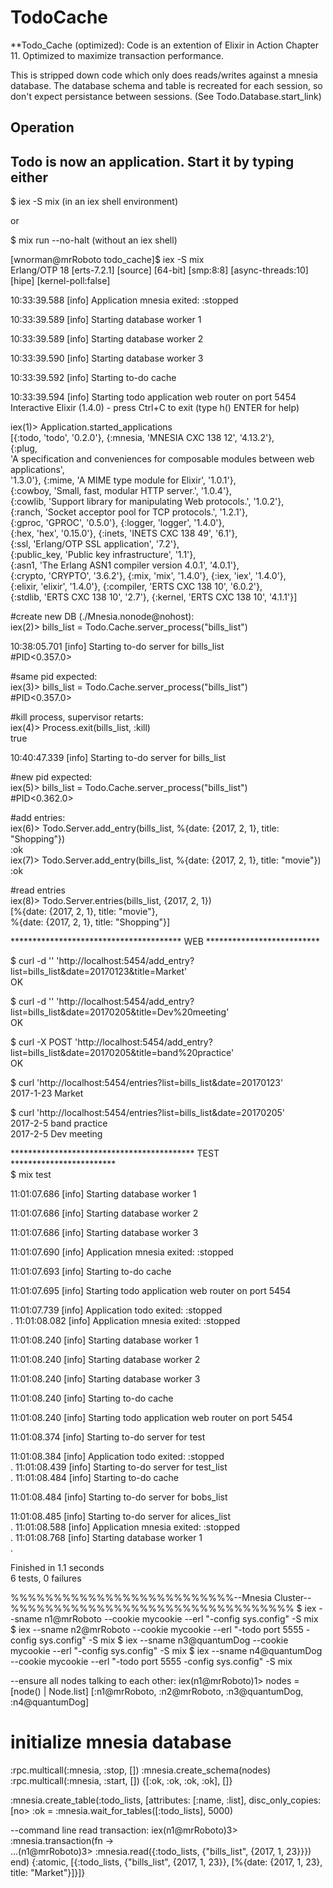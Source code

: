 # TodoCache

**Todo_Cache (optimized): Code is an extention of Elixir in Action Chapter 11.
Optimized to maximize transaction performance. 

This is stripped down code which only does reads/writes against a mnesia database.
The database schema and table is recreated for each session, so don't expect persistance between sessions.
(See Todo.Database.start_link)

## Operation

## Todo is now an application. Start it by typing either

$ iex -S mix (in an iex shell environment)

or 

$ mix run --no-halt (without an iex shell)


[wnorman@mrRoboto todo_cache]$ iex -S mix  
Erlang/OTP 18 [erts-7.2.1] [source] [64-bit] [smp:8:8] [async-threads:10] [hipe] [kernel-poll:false]  

10:33:39.588 [info]  Application mnesia exited: :stopped  

10:33:39.589 [info]  Starting database worker 1  

10:33:39.589 [info]  Starting database worker 2  

10:33:39.590 [info]  Starting database worker 3  

10:33:39.592 [info]  Starting to-do cache  

10:33:39.594 [info]  Starting todo application web router on port 5454  
Interactive Elixir (1.4.0) - press Ctrl+C to exit (type h() ENTER for help)  

iex(1)> Application.started_applications  
[{:todo, 'todo', '0.2.0'}, {:mnesia, 'MNESIA  CXC 138 12', '4.13.2'},  
 {:plug,  
  'A specification and conveniences for composable modules between web applications',  
  '1.3.0'}, {:mime, 'A MIME type module for Elixir', '1.0.1'},  
  {:cowboy, 'Small, fast, modular HTTP server.', '1.0.4'},  
  {:cowlib, 'Support library for manipulating Web protocols.', '1.0.2'},  
  {:ranch, 'Socket acceptor pool for TCP protocols.', '1.2.1'},  
  {:gproc, 'GPROC', '0.5.0'}, {:logger, 'logger', '1.4.0'},  
  {:hex, 'hex', '0.15.0'}, {:inets, 'INETS  CXC 138 49', '6.1'},  
  {:ssl, 'Erlang/OTP SSL application', '7.2'},  
  {:public_key, 'Public key infrastructure', '1.1'},  
  {:asn1, 'The Erlang ASN1 compiler version 4.0.1', '4.0.1'},  
  {:crypto, 'CRYPTO', '3.6.2'}, {:mix, 'mix', '1.4.0'}, {:iex, 'iex', '1.4.0'},  
  {:elixir, 'elixir', '1.4.0'}, {:compiler, 'ERTS  CXC 138 10', '6.0.2'},  
  {:stdlib, 'ERTS  CXC 138 10', '2.7'}, {:kernel, 'ERTS  CXC 138 10', '4.1.1'}]  

#create new DB (./Mnesia.nonode@nohost):  
iex(2)> bills_list = Todo.Cache.server_process("bills_list")  

10:38:05.701 [info]  Starting to-do server for bills_list  
#PID<0.357.0>  


#same pid expected:  
iex(3)> bills_list = Todo.Cache.server_process("bills_list")  
#PID<0.357.0>  

#kill process, supervisor retarts:  
iex(4)> Process.exit(bills_list, :kill)  
true  

10:40:47.339 [info]  Starting to-do server for bills_list  

#new pid expected:  
iex(5)> bills_list = Todo.Cache.server_process("bills_list")  
#PID<0.362.0>  

#add entries:  
iex(6)> Todo.Server.add_entry(bills_list, %{date: {2017, 2, 1}, title: "Shopping"})  
:ok  
iex(7)> Todo.Server.add_entry(bills_list, %{date: {2017, 2, 1}, title: "movie"})   
:ok  

#read entries  
iex(8)> Todo.Server.entries(bills_list, {2017, 2, 1})    
[%{date: {2017, 2, 1}, title: "movie"},  
 %{date: {2017, 2, 1}, title: "Shopping"}]  


*************************************** WEB **************************

$ curl -d '' 'http://localhost:5454/add_entry?list=bills_list&date=20170123&title=Market'  
OK

$ curl -d '' 'http://localhost:5454/add_entry?list=bills_list&date=20170205&title=Dev%20meeting'  
OK

$ curl -X POST 'http://localhost:5454/add_entry?list=bills_list&date=20170205&title=band%20practice'  
OK

$ curl 'http://localhost:5454/entries?list=bills_list&date=20170123'  
2017-1-23 Market  

$ curl 'http://localhost:5454/entries?list=bills_list&date=20170205'  
2017-2-5 band practice  
2017-2-5 Dev meeting  

****************************************** TEST ************************  
$ mix test  

11:01:07.686 [info]  Starting database worker 1  

11:01:07.686 [info]  Starting database worker 2  

11:01:07.686 [info]  Starting database worker 3  

11:01:07.690 [info]  Application mnesia exited: :stopped  

11:01:07.693 [info]  Starting to-do cache  

11:01:07.695 [info]  Starting todo application web router on port 5454  

11:01:07.739 [info]  Application todo exited: :stopped  
.
11:01:08.082 [info]  Application mnesia exited: :stopped  

11:01:08.240 [info]  Starting database worker 1  

11:01:08.240 [info]  Starting database worker 2  

11:01:08.240 [info]  Starting database worker 3  

11:01:08.240 [info]  Starting to-do cache  

11:01:08.240 [info]  Starting todo application web router on port 5454  

11:01:08.374 [info]  Starting to-do server for test  

11:01:08.384 [info]  Application todo exited: :stopped  
.
11:01:08.439 [info]  Starting to-do server for test_list  
.
11:01:08.484 [info]  Starting to-do cache  

11:01:08.484 [info]  Starting to-do server for bobs_list  

11:01:08.485 [info]  Starting to-do server for alices_list  
.
11:01:08.588 [info]  Application mnesia exited: :stopped  
.
11:01:08.768 [info]  Starting database worker 1  
.

Finished in 1.1 seconds  
6 tests, 0 failures  

%%%%%%%%%%%%%%%%%%%%%%%%%%--Mnesia Cluster--%%%%%%%%%%%%%%%%%%%%%%%%%%%%%%%%%
$ iex --sname n1@mrRoboto --cookie mycookie --erl "-config sys.config" -S mix
$ iex --sname n2@mrRoboto --cookie mycookie --erl "-todo port 5555 -config sys.config" -S mix
$ iex --sname n3@quantumDog --cookie mycookie --erl "-config sys.config" -S mix
$ iex --sname n4@quantumDog --cookie mycookie --erl "-todo port 5555 -config sys.config" -S mix

--ensure all nodes talking to each other:
iex(n1@mrRoboto)1> nodes = [node() | Node.list]
[:n1@mrRoboto, :n2@mrRoboto, :n3@quantumDog, :n4@quantumDog]

# initialize mnesia database
:rpc.multicall(:mnesia, :stop, [])
:mnesia.create_schema(nodes)
:rpc.multicall(:mnesia, :start, [])
{[:ok, :ok, :ok, :ok], []}

:mnesia.create_table(:todo_lists, [attributes: [:name, :list], disc_only_copies: [no>
:ok = :mnesia.wait_for_tables([:todo_lists], 5000)

--command line read transaction:
iex(n1@mrRoboto)3> :mnesia.transaction(fn ->                                     
...(n1@mrRoboto)3> :mnesia.read({:todo_lists, {"bills_list", {2017, 1, 23}}}) end)
{:atomic,
 [{:todo_lists, {"bills_list", {2017, 1, 23}},
    [%{date: {2017, 1, 23}, title: "Market"}]}]}
